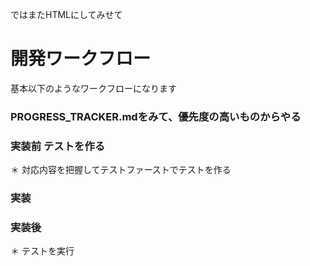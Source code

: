 
ではまたHTMLにしてみせて
# 開発ワークフロー
基本以下のようなワークフローになります

### PROGRESS_TRACKER.mdをみて、優先度の高いものからやる

### 実装前 テストを作る
＊ 対応内容を把握してテストファーストでテストを作る

### 実装

### 実装後
＊ テストを実行
